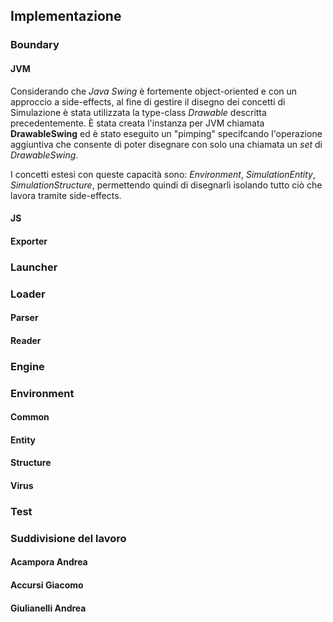 ## Implementazione

### Boundary

#### JVM

Considerando che *Java Swing* è fortemente object-oriented e con un approccio a side-effects, al fine di gestire il disegno dei concetti di Simulazione è stata utilizzata la type-class *Drawable* descritta precedentemente. È stata creata l'instanza per JVM chiamata **DrawableSwing** ed è stato eseguito un "pimping" specifcando l'operazione aggiuntiva che consente di poter disegnare con solo una chiamata un *set* di *DrawableSwing*. 

I concetti estesi con queste capacità sono: *Environment*, *SimulationEntity*, *SimulationStructure*, permettendo quindi di disegnarli isolando tutto ciò che lavora tramite side-effects.

#### JS

#### Exporter

### Launcher

### Loader

#### Parser

#### Reader

### Engine

### Environment

#### Common

#### Entity

#### Structure

#### Virus

### Test

### Suddivisione del lavoro

#### Acampora Andrea

#### Accursi Giacomo

#### Giulianelli Andrea

<div style="page-break-after: always;"></div>
